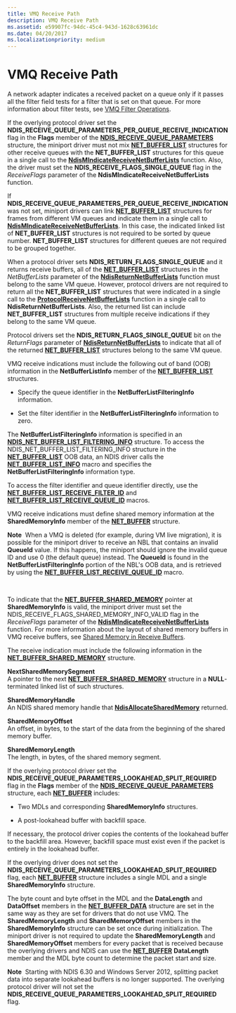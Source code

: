 ```yaml
---
title: VMQ Receive Path
description: VMQ Receive Path
ms.assetid: e59907fc-94dc-45c4-943d-1628c63961dc
ms.date: 04/20/2017
ms.localizationpriority: medium
---
```


# VMQ Receive Path





A network adapter indicates a received packet on a queue only if it passes all the filter field tests for a filter that is set on that queue. For more information about filter tests, see [VMQ Filter Operations](vmq-filter-operations.md).

If the overlying protocol driver set the **NDIS\_RECEIVE\_QUEUE\_PARAMETERS\_PER\_QUEUE\_RECEIVE\_INDICATION** flag in the **Flags** member of the [**NDIS\_RECEIVE\_QUEUE\_PARAMETERS**](https://msdn.microsoft.com/library/windows/hardware/ff567211) structure, the miniport driver must not mix [**NET\_BUFFER\_LIST**](https://msdn.microsoft.com/library/windows/hardware/ff568388) structures for other receive queues with the **NET\_BUFFER\_LIST** structures for this queue in a single call to the [**NdisMIndicateReceiveNetBufferLists**](https://msdn.microsoft.com/library/windows/hardware/ff563598) function. Also, the driver must set the **NDIS\_RECEIVE\_FLAGS\_SINGLE\_QUEUE** flag in the *ReceiveFlags* parameter of the **NdisMIndicateReceiveNetBufferLists** function.

If **NDIS\_RECEIVE\_QUEUE\_PARAMETERS\_PER\_QUEUE\_RECEIVE\_INDICATION** was not set, miniport drivers can link [**NET\_BUFFER\_LIST**](https://msdn.microsoft.com/library/windows/hardware/ff568388) structures for frames from different VM queues and indicate them in a single call to [**NdisMIndicateReceiveNetBufferLists**](https://msdn.microsoft.com/library/windows/hardware/ff563598). In this case, the indicated linked list of **NET\_BUFFER\_LIST** structures is not required to be sorted by queue number. **NET\_BUFFER\_LIST** structures for different queues are not required to be grouped together.

When a protocol driver sets **NDIS\_RETURN\_FLAGS\_SINGLE\_QUEUE** and it returns receive buffers, all of the [**NET\_BUFFER\_LIST**](https://msdn.microsoft.com/library/windows/hardware/ff568388) structures in the *NetBufferLists* parameter of the [**NdisReturnNetBufferLists**](https://msdn.microsoft.com/library/windows/hardware/ff564534) function must belong to the same VM queue. However, protocol drivers are not required to return all the **NET\_BUFFER\_LIST** structures that were indicated in a single call to the [**ProtocolReceiveNetBufferLists**](https://msdn.microsoft.com/library/windows/hardware/ff570267) function in a single call to **NdisReturnNetBufferLists**. Also, the returned list can include **NET\_BUFFER\_LIST** structures from multiple receive indications if they belong to the same VM queue.

Protocol drivers set the **NDIS\_RETURN\_FLAGS\_SINGLE\_QUEUE** bit on the *ReturnFlags* parameter of [**NdisReturnNetBufferLists**](https://msdn.microsoft.com/library/windows/hardware/ff564534) to indicate that all of the returned [**NET\_BUFFER\_LIST**](https://msdn.microsoft.com/library/windows/hardware/ff568388) structures belong to the same VM queue.

VMQ receive indications must include the following out of band (OOB) information in the **NetBufferListInfo** member of the [**NET\_BUFFER\_LIST**](https://msdn.microsoft.com/library/windows/hardware/ff568388) structures.

-   Specify the queue identifier in the **NetBufferListFilteringInfo** information.

-   Set the filter identifier in the **NetBufferListFilteringInfo** information to zero.

The **NetBufferListFilteringInfo** information is specified in an [**NDIS\_NET\_BUFFER\_LIST\_FILTERING\_INFO**](https://msdn.microsoft.com/library/windows/hardware/ff566567) structure. To access the NDIS\_NET\_BUFFER\_LIST\_FILTERING\_INFO structure in the [**NET\_BUFFER\_LIST**](https://msdn.microsoft.com/library/windows/hardware/ff568388) OOB data, an NDIS driver calls the [**NET\_BUFFER\_LIST\_INFO**](https://msdn.microsoft.com/library/windows/hardware/ff568401) macro and specifies the **NetBufferListFilteringInfo** information type.

To access the filter identifier and queue identifier directly, use the [**NET\_BUFFER\_LIST\_RECEIVE\_FILTER\_ID**](https://msdn.microsoft.com/library/windows/hardware/ff568406) and [**NET\_BUFFER\_LIST\_RECEIVE\_QUEUE\_ID**](https://msdn.microsoft.com/library/windows/hardware/ff568407) macros.

VMQ receive indications must define shared memory information at the **SharedMemoryInfo** member of the [**NET\_BUFFER**](https://msdn.microsoft.com/library/windows/hardware/ff568376) structure.

**Note**  When a VMQ is deleted (for example, during VM live migration), it is possible for the miniport driver to receive an NBL that contains an invalid **QueueId** value. If this happens, the miniport should ignore the invalid queue ID and use 0 (the default queue) instead. The **QueueId** is found in the **NetBufferListFilteringInfo** portion of the NBL's OOB data, and is retrieved by using the [**NET\_BUFFER\_LIST\_RECEIVE\_QUEUE\_ID**](https://msdn.microsoft.com/library/windows/hardware/ff568407) macro.

 

To indicate that the [**NET\_BUFFER\_SHARED\_MEMORY**](https://msdn.microsoft.com/library/windows/hardware/ff568419) pointer at **SharedMemoryInfo** is valid, the miniport driver must set the NDIS\_RECEIVE\_FLAGS\_SHARED\_MEMORY\_INFO\_VALID flag in the *ReceiveFlags* parameter of the [**NdisMIndicateReceiveNetBufferLists**](https://msdn.microsoft.com/library/windows/hardware/ff563598) function. For more information about the layout of shared memory buffers in VMQ receive buffers, see [Shared Memory in Receive Buffers](shared-memory-in-receive-buffers.md).

The receive indication must include the following information in the [**NET\_BUFFER\_SHARED\_MEMORY**](https://msdn.microsoft.com/library/windows/hardware/ff568419) structure.

<a href="" id="nextsharedmemorysegment"></a>**NextSharedMemorySegment**  
A pointer to the next [**NET\_BUFFER\_SHARED\_MEMORY**](https://msdn.microsoft.com/library/windows/hardware/ff568419) structure in a **NULL**-terminated linked list of such structures.

<a href="" id="sharedmemoryhandle"></a>**SharedMemoryHandle**  
An NDIS shared memory handle that [**NdisAllocateSharedMemory**](https://msdn.microsoft.com/library/windows/hardware/ff561616) returned.

<a href="" id="sharedmemoryoffset"></a>**SharedMemoryOffset**  
An offset, in bytes, to the start of the data from the beginning of the shared memory buffer.

<a href="" id="sharedmemorylength"></a>**SharedMemoryLength**  
The length, in bytes, of the shared memory segment.

If the overlying protocol driver set the **NDIS\_RECEIVE\_QUEUE\_PARAMETERS\_LOOKAHEAD\_SPLIT\_REQUIRED** flag in the **Flags** member of the [**NDIS\_RECEIVE\_QUEUE\_PARAMETERS**](https://msdn.microsoft.com/library/windows/hardware/ff567211) structure, each [**NET\_BUFFER**](https://msdn.microsoft.com/library/windows/hardware/ff568376) includes:

-   Two MDLs and corresponding **SharedMemoryInfo** structures.

-   A post-lookahead buffer with backfill space.

If necessary, the protocol driver copies the contents of the lookahead buffer to the backfill area. However, backfill space must exist even if the packet is entirely in the lookahead buffer.

If the overlying driver does not set the **NDIS\_RECEIVE\_QUEUE\_PARAMETERS\_LOOKAHEAD\_SPLIT\_REQUIRED** flag, each [**NET\_BUFFER**](https://msdn.microsoft.com/library/windows/hardware/ff568376) structure includes a single MDL and a single **SharedMemoryInfo** structure.

The byte count and byte offset in the MDL and the **DataLength** and **DataOffset** members in the [**NET\_BUFFER\_DATA**](https://msdn.microsoft.com/library/windows/hardware/ff568381) structure are set in the same way as they are set for drivers that do not use VMQ. The **SharedMemoryLength** and **SharedMemoryOffset** members in the **SharedMemoryInfo** structure can be set once during initialization. The miniport driver is not required to update the **SharedMemoryLength** and **SharedMemoryOffset** members for every packet that is received because the overlying drivers and NDIS can use the [**NET\_BUFFER**](https://msdn.microsoft.com/library/windows/hardware/ff568376) **DataLength** member and the MDL byte count to determine the packet start and size.

**Note**  Starting with NDIS 6.30 and Windows Server 2012, splitting packet data into separate lookahead buffers is no longer supported. The overlying protocol driver will not set the **NDIS\_RECEIVE\_QUEUE\_PARAMETERS\_LOOKAHEAD\_SPLIT\_REQUIRED** flag.

 

 

 





